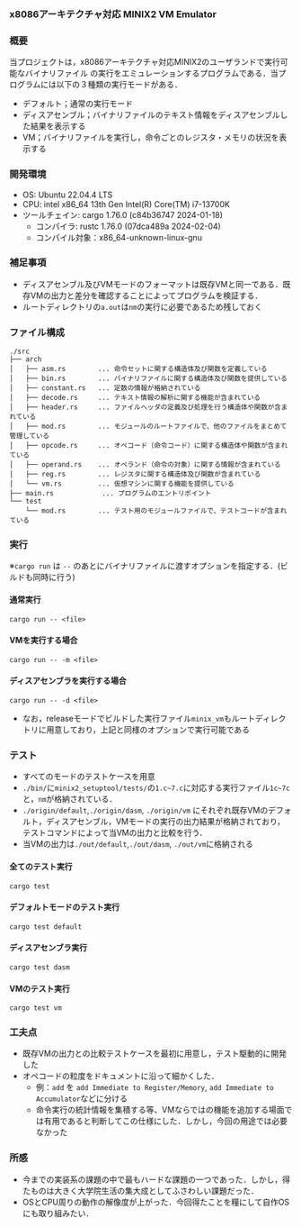 
### x8086アーキテクチャ対応 MINIX2 VM Emulator

### 概要
当プロジェクトは，x8086アーキテクチャ対応MINIX2のユーザランドで実行可能なバイナリファイル
の実行をエミュレーションするプログラムである．当プログラムには以下の３種類の実行モードがある．
- デフォルト；通常の実行モード
- ディスアセンブル；バイナリファイルのテキスト情報をディスアセンブルした結果を表示する
- VM；バイナリファイルを実行し，命令ごとのレジスタ・メモリの状況を表示する


### 開発環境
- OS: Ubuntu 22.04.4 LTS
- CPU: intel x86_64 13th Gen Intel(R) Core(TM) i7-13700K
- ツールチェイン: cargo 1.76.0 (c84b36747 2024-01-18)
    - コンパイラ: rustc 1.76.0 (07dca489a 2024-02-04)
    - コンパイル対象：x86_64-unknown-linux-gnu

### 補足事項
- ディスアセンブル及びVMモードのフォーマットは既存VMと同一である．既存VMの出力と差分を確認することによってプログラムを検証する．
- ルートディレクトリの`a.out`は`nm`の実行に必要であるため残しておく

### ファイル構成 
```
./src
├── arch
│   ├── asm.rs        ... 命令セットに関する構造体及び関数を定義している
│   ├── bin.rs        ... バイナリファイルに関する構造体及び関数を提供している
│   ├── constant.rs   ... 定数の情報が格納されている
│   ├── decode.rs     ... テキスト情報の解析に関する機能が含まれている
│   ├── header.rs     ... ファイルヘッダの定義及び処理を行う構造体や関数が含まれている
│   ├── mod.rs        ... モジュールのルートファイルで、他のファイルをまとめて管理している
│   ├── opcode.rs     ... オペコード（命令コード）に関する構造体や関数が含まれている
│   ├── operand.rs    ... オペランド（命令の対象）に関する情報が含まれている
│   ├── reg.rs        ... レジスタに関する構造体及び関数が含まれている
│   └── vm.rs         ... 仮想マシンに関する機能を提供している
├── main.rs            ... プログラムのエントリポイント
└── test
    └── mod.rs        ... テスト用のモジュールファイルで、テストコードが含まれている
```

### 実行
※`cargo run` は `--` のあとにバイナリファイルに渡すオプションを指定する．(ビルドも同時に行う)

#### 通常実行
```
cargo run -- <file>
```

#### VMを実行する場合
```
cargo run -- -m <file>
```

#### ディスアセンブラを実行する場合
```
cargo run -- -d <file>
```
- なお，releaseモードでビルドした実行ファイル`minix_vm`もルートディレクトリに用意しており，上記と同様のオプションで実行可能である

### テスト
- すべてのモードのテストケースを用意
- `./bin/`に`minix2_setuptool/tests/`の`1.c~7.c`に対応する実行ファイル`1c~7c`と，`nm`が格納されている．
- `./origin/default`,`./origin/dasm`, `./origin/vm` にそれぞれ既存VMのデフォルト，ディスアセンブル，VMモードの実行の出力結果が格納されており，テストコマンドによって当VMの出力と比較を行う．
- 当VMの出力は`./out/default`,`./out/dasm`, `./out/vm`に格納される

#### 全てのテスト実行
```
cargo test
```

#### デフォルトモードのテスト実行
```
cargo test default
```

#### ディスアセンブラ実行
```
cargo test dasm 
```

#### VMのテスト実行
```
cargo test vm
```

### 工夫点
- 既存VMの出力との比較テストケースを最初に用意し，テスト駆動的に開発した
- オペコードの粒度をドキュメントに沿って細かくした．
    - 例：`add` を `add Immediate to Register/Memory`, `add Immediate to Accumulator`などに分ける
    - 命令実行の統計情報を集積する等、VMならではの機能を追加する場面では有用であると判断してこの仕様にした．しかし，今回の用途では必要なかった

### 所感
- 今までの実装系の課題の中で最もハードな課題の一つであった．しかし，得たものは大きく大学院生活の集大成としてふさわしい課題だった．
- OSとCPU周りの動作の解像度が上がった．今回得たことを糧にして自作OSにも取り組みたい．
